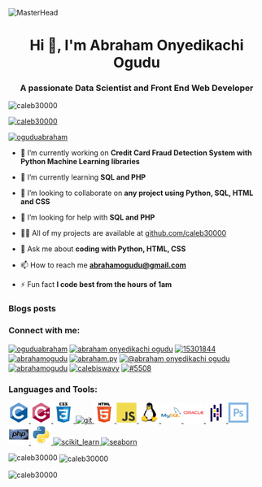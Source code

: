 ![MasterHead](https://media.giphy.com/media/coxQHKASG60HrHtvkt/giphy.gif)
<h1 align="center">Hi 👋, I'm Abraham Onyedikachi Ogudu</h1>
<h3 align="center">A passionate Data Scientist and Front End Web Developer</h3>
<!-- <img align="right" alt="data-science" width="400" src="https://i.pinimg.com/originals/85/32/67/8532679bfb68802b91556920aba13a77.gif"> -->

<p align="left"> <img src="https://komarev.com/ghpvc/?username=caleb30000&label=Profile%20views&color=0e75b6&style=flat" alt="caleb30000" /> </p>

<p align="left"> <a href="https://github.com/ryo-ma/github-profile-trophy"><img src="https://github-profile-trophy.vercel.app/?username=caleb30000" alt="caleb30000" /></a> </p>

<p align="left"> <a href="https://twitter.com/oguduabraham" target="blank"><img src="https://img.shields.io/twitter/follow/oguduabraham?logo=twitter&style=for-the-badge" alt="oguduabraham" /></a> </p>

- 🔭 I’m currently working on **Credit Card Fraud Detection System with Python Machine Learning libraries**

- 🌱 I’m currently learning **SQL and PHP**

- 👯 I’m looking to collaborate on **any project using Python, SQL, HTML and CSS**

- 🤝 I’m looking for help with **SQL and PHP**

- 👨‍💻 All of my projects are available at [github.com/caleb30000](github.com/caleb30000)

- 💬 Ask me about **coding with Python, HTML, CSS**

- 📫 How to reach me **abrahamogudu@gmail.com**

- ⚡ Fun fact **I code best from the hours of 1am**

### Blogs posts
<!-- BLOG-POST-LIST:START -->
<!-- BLOG-POST-LIST:END -->

<h3 align="left">Connect with me:</h3>
<p align="left">
<a href="https://twitter.com/oguduabraham" target="blank"><img align="center" src="https://raw.githubusercontent.com/rahuldkjain/github-profile-readme-generator/master/src/images/icons/Social/twitter.svg" alt="oguduabraham" height="30" width="40" /></a>
<a href="https://linkedin.com/in/abraham onyedikachi ogudu" target="blank"><img align="center" src="https://raw.githubusercontent.com/rahuldkjain/github-profile-readme-generator/master/src/images/icons/Social/linked-in-alt.svg" alt="abraham onyedikachi ogudu" height="30" width="40" /></a>
<a href="https://stackoverflow.com/users/15301844" target="blank"><img align="center" src="https://raw.githubusercontent.com/rahuldkjain/github-profile-readme-generator/master/src/images/icons/Social/stack-overflow.svg" alt="15301844" height="30" width="40" /></a>
<a href="https://kaggle.com/abrahamogudu" target="blank"><img align="center" src="https://raw.githubusercontent.com/rahuldkjain/github-profile-readme-generator/master/src/images/icons/Social/kaggle.svg" alt="abrahamogudu" height="30" width="40" /></a>
<a href="https://instagram.com/abraham.py" target="blank"><img align="center" src="https://raw.githubusercontent.com/rahuldkjain/github-profile-readme-generator/master/src/images/icons/Social/instagram.svg" alt="abraham.py" height="30" width="40" /></a>
<a href="https://medium.com/@abraham onyedikachi ogudu" target="blank"><img align="center" src="https://raw.githubusercontent.com/rahuldkjain/github-profile-readme-generator/master/src/images/icons/Social/medium.svg" alt="@abraham onyedikachi ogudu" height="30" width="40" /></a>
<a href="https://www.hackerrank.com/abrahamogudu" target="blank"><img align="center" src="https://raw.githubusercontent.com/rahuldkjain/github-profile-readme-generator/master/src/images/icons/Social/hackerrank.svg" alt="abrahamogudu" height="30" width="40" /></a>
<a href="https://www.leetcode.com/calebiswavy" target="blank"><img align="center" src="https://raw.githubusercontent.com/rahuldkjain/github-profile-readme-generator/master/src/images/icons/Social/leet-code.svg" alt="calebiswavy" height="30" width="40" /></a>
<a href="https://discord.gg/#5508" target="blank"><img align="center" src="https://raw.githubusercontent.com/rahuldkjain/github-profile-readme-generator/master/src/images/icons/Social/discord.svg" alt="#5508" height="30" width="40" /></a>
</p>

<h3 align="left">Languages and Tools:</h3>
<p align="left"> <a href="https://www.cprogramming.com/" target="_blank" rel="noreferrer"> <img src="https://raw.githubusercontent.com/devicons/devicon/master/icons/c/c-original.svg" alt="c" width="40" height="40"/> </a> <a href="https://www.w3schools.com/cpp/" target="_blank" rel="noreferrer"> <img src="https://raw.githubusercontent.com/devicons/devicon/master/icons/cplusplus/cplusplus-original.svg" alt="cplusplus" width="40" height="40"/> </a> <a href="https://www.w3schools.com/css/" target="_blank" rel="noreferrer"> <img src="https://raw.githubusercontent.com/devicons/devicon/master/icons/css3/css3-original-wordmark.svg" alt="css3" width="40" height="40"/> </a> <a href="https://git-scm.com/" target="_blank" rel="noreferrer"> <img src="https://www.vectorlogo.zone/logos/git-scm/git-scm-icon.svg" alt="git" width="40" height="40"/> </a> <a href="https://www.w3.org/html/" target="_blank" rel="noreferrer"> <img src="https://raw.githubusercontent.com/devicons/devicon/master/icons/html5/html5-original-wordmark.svg" alt="html5" width="40" height="40"/> </a> <a href="https://developer.mozilla.org/en-US/docs/Web/JavaScript" target="_blank" rel="noreferrer"> <img src="https://raw.githubusercontent.com/devicons/devicon/master/icons/javascript/javascript-original.svg" alt="javascript" width="40" height="40"/> </a> <a href="https://www.linux.org/" target="_blank" rel="noreferrer"> <img src="https://raw.githubusercontent.com/devicons/devicon/master/icons/linux/linux-original.svg" alt="linux" width="40" height="40"/> </a> <a href="https://www.mysql.com/" target="_blank" rel="noreferrer"> <img src="https://raw.githubusercontent.com/devicons/devicon/master/icons/mysql/mysql-original-wordmark.svg" alt="mysql" width="40" height="40"/> </a> <a href="https://www.oracle.com/" target="_blank" rel="noreferrer"> <img src="https://raw.githubusercontent.com/devicons/devicon/master/icons/oracle/oracle-original.svg" alt="oracle" width="40" height="40"/> </a> <a href="https://pandas.pydata.org/" target="_blank" rel="noreferrer"> <img src="https://raw.githubusercontent.com/devicons/devicon/2ae2a900d2f041da66e950e4d48052658d850630/icons/pandas/pandas-original.svg" alt="pandas" width="40" height="40"/> </a> <a href="https://www.photoshop.com/en" target="_blank" rel="noreferrer"> <img src="https://raw.githubusercontent.com/devicons/devicon/master/icons/photoshop/photoshop-line.svg" alt="photoshop" width="40" height="40"/> </a> <a href="https://www.php.net" target="_blank" rel="noreferrer"> <img src="https://raw.githubusercontent.com/devicons/devicon/master/icons/php/php-original.svg" alt="php" width="40" height="40"/> </a> <a href="https://www.python.org" target="_blank" rel="noreferrer"> <img src="https://raw.githubusercontent.com/devicons/devicon/master/icons/python/python-original.svg" alt="python" width="40" height="40"/> </a> <a href="https://scikit-learn.org/" target="_blank" rel="noreferrer"> <img src="https://upload.wikimedia.org/wikipedia/commons/0/05/Scikit_learn_logo_small.svg" alt="scikit_learn" width="40" height="40"/> </a> <a href="https://seaborn.pydata.org/" target="_blank" rel="noreferrer"> <img src="https://seaborn.pydata.org/_images/logo-mark-lightbg.svg" alt="seaborn" width="40" height="40"/> </a> </p>

<p><img align="left" src="https://github-readme-stats.vercel.app/api/top-langs?username=caleb30000&show_icons=true&locale=en&layout=compact" alt="caleb30000" /></p>

<p>&nbsp;<img align="center" src="https://github-readme-stats.vercel.app/api?username=caleb30000&show_icons=true&locale=en" alt="caleb30000" /></p>

<p><img align="center" src="https://github-readme-streak-stats.herokuapp.com/?user=caleb30000&" alt="caleb30000" /></p>

